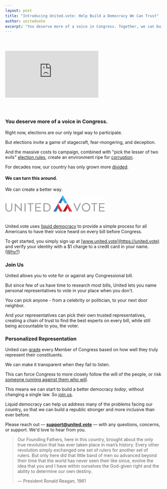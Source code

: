 ```yaml
---
layout: post
title: "Introducing United.vote: Help Build a Democracy We Can Trust"
author: unitedvote
excerpt: "You deserve more of a voice in Congress. Together, we can build a better way."
---
```


<iframe src="https://www.youtube.com/embed/XMrRrzYXav8" frameborder="0" allowfullscreen style="margin: 40px auto"></iframe>

<br />

### You deserve more of a voice in Congress.

Right now, elections are our only legal way to participate.

But elections invite a game of stagecraft, fear-mongering, and deception.

And the massive costs to campaign, combined with "pick the lesser of two evils" [election rules](/2017/03/06/how-to-move-past-two-parties/), create an environment ripe for [corruption](/2017/10/23/democracy-vs-corruption/).

For decades now, our country has only grown more [divided](/assets/article_images/2017-11-06-announcing-united-vote/polarization-over-time.png).

#### We can turn this around.

We can create a better way.

<img src="/assets/article_images/2017-11-06-announcing-united-vote/united-vote-logo-100px.png" alt="" style="height: 80px; margin: -5px auto">

United.vote uses [liquid democracy](/2016/09/21/what-is-liquid-democracy/) to provide a simple process for all Americans to have their voice heard on every bill before Congress.

To get started, you simply sign up at [www.united.vote](https://united.vote) and verify your identity with a $1 charge to a credit card in your name. ([Why?](https://united.vote/verification/identity))

### Join Us

United allows you to vote for or against any Congressional bill.

But since few of us have time to research most bills, United lets you name personal representatives to vote in your place when you don't.

You can pick anyone - from a celebrity or politician, to your next door neighbor.

And your representatives can pick their own trusted representatives, creating a chain of trust to find the best experts on every bill, while still being accountable to you, the voter.

### Personalized Representation

United can [grade](/2017/12/08/give-your-rep-an-f-introducing-united-legislator-grades/) every Member of Congress based on how well they truly represent their constituents.

We can make it transparent when they fail to listen.

This can force Congress to more closely follow the will of the people, or risk [someone running against them who will](/2017/07/04/running-liquid-democracy-candidates/).

This means we can start to build a better democracy *today*, without changing a single law. So [join us](https://united.vote/join).

Liquid democracy can help us address many of the problems facing our country, so that we can build a republic stronger and more inclusive than ever before.

Please reach out — [**support@united.vote**](mailto:support@united.vote) — with any questions, concerns, or support. We'd love to hear from you.

> Our Founding Fathers, here in this country, brought about the only true revolution that has ever taken place in man’s history. Every other revolution simply exchanged one set of rulers for another set of rulers. But only here did that little band of men so advanced beyond their time that the world has never seen their like since, evolve the idea that you and I have within ourselves the God-given right and the ability to determine our own destiny.
>
> — President Ronald Reagan, 1961

